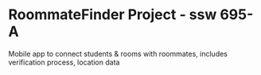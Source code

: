 # RoommateFinder Project - ssw 695-A
Mobile app to connect students &amp; rooms with roommates, includes verification process, location data 

